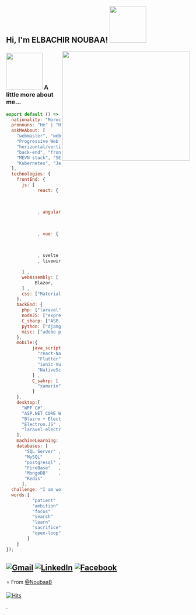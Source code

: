 <h2> Hi, I'm ELBACHIR NOUBAA! <img src="https://cliply.co/wp-content/uploads/2019/06/371906040_LIGHT_BULB_400px.gif" width="100"></h2>
<img align='right' src="https://cliply.co/wp-content/uploads/2019/06/371906220_TYPING_ON_LAPTOP_400px.gif" width="350" height = "300">

### <img src="https://cliply.co/wp-content/uploads/2019/09/371909470_MEGAPHONE_400px.gif" width="100"> A little more about me...  

```js
export default () => ({
  nationality: "Moroccan",
  pronouns: "He" | "Him",
  askMeAbout: [
    "webmaster", "webdev",
    "Progressive Web App (PWA)", "Trusted Web Activity (TWA)",
    "horizontal/vertical scaling",
    "back-end", "front-end", "LAMP stack", "MERN stack",
    "MEVN stack", "SEO naturel", "load balancer", "Docker",
    "Kubernetes", "Jenkins"
  ],
  technologies: {
    frontEnd: {
      js: [
            react: {
                          "SSR" : ["Next.js"] ,
                          "state management system" : ["Redux"]
                     }
            , angular: {
                          "SSR" : ["Gatsby.js"] ,
                          "state management system" : ["NgRx"]
                         }
            , vue: {
                          "SSR" : ["Nuxt.js"] ,
                          "state management system" : ["Vuex","Pinia"]
                     }
            , svelte
            , livewire
            
      ] ,
      webAssembly: [
           Blazor,
      ] ,
      css: ["Materialize", "Bootstrap", "Tailwind CSS", "Vuetify"]
    },
    backEnd: {
      php: ["laravel", "symfony"] ,
      nodeJS: ["express", "adonis", "nest"] ,
      C_sharp: ["ASP.NET API/MVC"] ,
      python: ["django", "flask"] ,
      misc: ["adobe premiere pro", "linux"]
    },
    mobile:{
          java_script: [
            "react-Native",
            "Flutter",
            "ionic-Vue",
            "NativeScript"
          ] ,
          C_sahrp: [
            "xamarin"
          ]
    },
    desktop:[
      "WPF C#",
      "ASP.NET CORE WEB App + Electron.NET",
      "Blazro + Electron.NET",
      "Electron.JS" ,
      "laravel-electron"
    ],
    machineLearning: ["tensorflow", "keras", "OpenCv"],
    databases: [
       "SQL Server" ,
       "MySQL"      ,
       "postgresql" ,
       "FireBase"   ,
       "MongoDB"    ,
       "Redis"      
      ],
  challenge: "I am working hard to make something epic",
  words:[
          "patient"   ,
          "ambition"  ,
          "focus"     ,
          "search"    ,
          "learn"     ,
          "sacrifice" ,
          "open-loop"
        ]
    }
});
```

<a href="mailto:bachir@noubaa.com"><img src="https://img.shields.io/badge/-Gmail-c14438?style=flat-square&logo=Gmail&logoColor=white&link=mailto:bachir@noubaa.com" alt="Gmail"></a>
<a href="https://www.linkedin.com/in/bachir-noubaa/?originalSubdomain=in"><img src="https://img.shields.io/badge/LinkedIn-%230077B5.svg?&style=flat-square&logo=linkedin&logoColor=white" alt="LinkedIn"></a>
<a href="https://www.facebook.com/Dunkelheit.669"><img src="https://img.shields.io/badge/Facebook-%231877F2.svg?&style=flat-square&logo=facebook&logoColor=white" alt="Facebook"></a></div>
---

⭐️ From [@NoubaaB](https://github.com/NoubaaB)

[![Hits](https://hits.seeyoufarm.com/api/count/incr/badge.svg?url=https%3A%2F%2Fgithub.com%2FNoubaaB&count_bg=%2379C83D&title_bg=%23555555&icon=strava.svg&icon_color=%23FFFFFF&title=hits&edge_flat=false)](https://github.com/NoubaaB)

.
